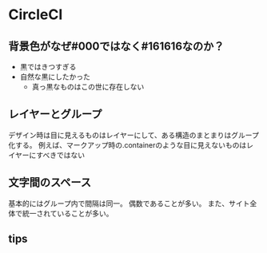 # CircleCI
## 背景色がなぜ#000ではなく#161616なのか？

* 黒ではきつすぎる
* 自然な黒にしたかった
  * 真っ黒なものはこの世に存在しない

## レイヤーとグループ
デザイン時は目に見えるものはレイヤーにして、ある構造のまとまりはグループ化する。
例えば、マークアップ時の.containerのような目に見えないものはレイヤーにすべきではない

## 文字間のスペース
基本的にはグループ内で間隔は同一。
偶数であることが多い。
また、サイト全体で統一されていることが多い。

## tips


